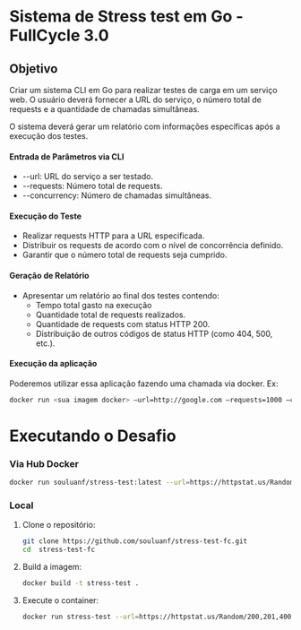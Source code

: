 # Sistema de Stress test em Go - FullCycle 3.0

## Objetivo
Criar um sistema CLI em Go para realizar testes de carga em um serviço web. O usuário deverá fornecer a
URL do serviço, o número total de requests e a quantidade de chamadas simultâneas.

O sistema deverá gerar um relatório com informações específicas após a execução dos testes.

#### Entrada de Parâmetros via CLI
- --url: URL do serviço a ser testado.
- --requests: Número total de requests.
- --concurrency: Número de chamadas simultâneas.

#### Execução do Teste

- Realizar requests HTTP para a URL especificada.
- Distribuir os requests de acordo com o nível de concorrência definido.
- Garantir que o número total de requests seja cumprido.

#### Geração de Relatório

- Apresentar um relatório ao final dos testes contendo:
    - Tempo total gasto na execução
    - Quantidade total de requests realizados.
    - Quantidade de requests com status HTTP 200.
    - Distribuição de outros códigos de status HTTP (como 404, 500, etc.).

#### Execução da aplicação
Poderemos utilizar essa aplicação fazendo uma chamada via docker. Ex:

```bash
docker run <sua imagem docker> —url=http://google.com —requests=1000 —concurrency=10
```

# Executando o Desafio

### Via Hub Docker

```bash
docker run souluanf/stress-test:latest --url=https://httpstat.us/Random/200,201,500-504 --requests=100 --concurrency=10
```

### Local

1. Clone o repositório:
   ```bash
   git clone https://github.com/souluanf/stress-test-fc.git
   cd  stress-test-fc
   ```
2. Build a imagem:
   ```bash
   docker build -t stress-test .
   ```
   
3. Execute o container:
   ```bash
   docker run stress-test --url=https://httpstat.us/Random/200,201,400,404,500 --concurrency=10 --requests=100
   ```